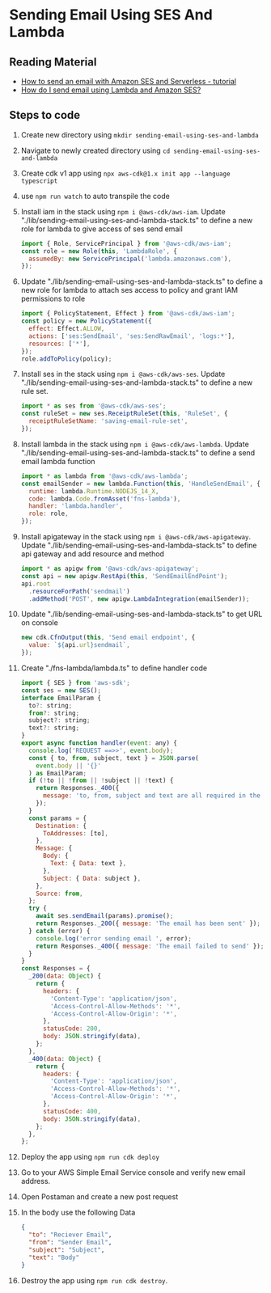 # Sending Email Using SES And Lambda

## Reading Material

- [How to send an email with Amazon SES and Serverless - tutorial](https://www.youtube.com/watch?v=4o6GCiUX8Xk)
- [How do I send email using Lambda and Amazon SES?](https://aws.amazon.com/premiumsupport/knowledge-center/lambda-send-email-ses/#:~:text=To%20send%20email%20from%20Lambda,to%20execute%20the%20API%20call.)

## Steps to code

1. Create new directory using `mkdir sending-email-using-ses-and-lambda`
2. Navigate to newly created directory using `cd sending-email-using-ses-and-lambda`
3. Create cdk v1 app using `npx aws-cdk@1.x init app --language typescript`
4. use `npm run watch` to auto transpile the code
5. Install iam in the stack using `npm i @aws-cdk/aws-iam`. Update "./lib/sending-email-using-ses-and-lambda-stack.ts" to define a new role for lambda to give access of ses send email

   ```js
   import { Role, ServicePrincipal } from '@aws-cdk/aws-iam';
   const role = new Role(this, 'LambdaRole', {
     assumedBy: new ServicePrincipal('lambda.amazonaws.com'),
   });
   ```

6. Update "./lib/sending-email-using-ses-and-lambda-stack.ts" to define a new role for lambda to attach ses access to policy and grant IAM permissions to role

   ```js
   import { PolicyStatement, Effect } from '@aws-cdk/aws-iam';
   const policy = new PolicyStatement({
     effect: Effect.ALLOW,
     actions: ['ses:SendEmail', 'ses:SendRawEmail', 'logs:*'],
     resources: ['*'],
   });
   role.addToPolicy(policy);
   ```

7. Install ses in the stack using `npm i @aws-cdk/aws-ses`. Update "./lib/sending-email-using-ses-and-lambda-stack.ts" to define a new rule set.

   ```js
   import * as ses from '@aws-cdk/aws-ses';
   const ruleSet = new ses.ReceiptRuleSet(this, 'RuleSet', {
     receiptRuleSetName: 'saving-email-rule-set',
   });
   ```

8. Install lambda in the stack using `npm i @aws-cdk/aws-lambda`. Update "./lib/sending-email-using-ses-and-lambda-stack.ts" to define a send email lambda function

   ```js
   import * as lambda from '@aws-cdk/aws-lambda';
   const emailSender = new lambda.Function(this, 'HandleSendEmail', {
     runtime: lambda.Runtime.NODEJS_14_X,
     code: lambda.Code.fromAsset('fns-lambda'),
     handler: 'lambda.handler',
     role: role,
   });
   ```

9. Install apigateway in the stack using `npm i @aws-cdk/aws-apigateway`. Update "./lib/sending-email-using-ses-and-lambda-stack.ts" to define api gateway and add resource and method

   ```js
   import * as apigw from '@aws-cdk/aws-apigateway';
   const api = new apigw.RestApi(this, 'SendEmailEndPoint');
   api.root
     .resourceForPath('sendmail')
     .addMethod('POST', new apigw.LambdaIntegration(emailSender));
   ```

10. Update "./lib/sending-email-using-ses-and-lambda-stack.ts" to get URL on console

    ```js
    new cdk.CfnOutput(this, 'Send email endpoint', {
      value: `${api.url}sendmail`,
    });
    ```

11. Create "./fns-lambda/lambda.ts" to define handler code

    ```js
    import { SES } from 'aws-sdk';
    const ses = new SES();
    interface EmailParam {
      to?: string;
      from?: string;
      subject?: string;
      text?: string;
    }
    export async function handler(event: any) {
      console.log('REQUEST ==>>', event.body);
      const { to, from, subject, text } = JSON.parse(
        event.body || '{}'
      ) as EmailParam;
      if (!to || !from || !subject || !text) {
        return Responses._400({
          message: 'to, from, subject and text are all required in the body',
        });
      }
      const params = {
        Destination: {
          ToAddresses: [to],
        },
        Message: {
          Body: {
            Text: { Data: text },
          },
          Subject: { Data: subject },
        },
        Source: from,
      };
      try {
        await ses.sendEmail(params).promise();
        return Responses._200({ message: 'The email has been sent' });
      } catch (error) {
        console.log('error sending email ', error);
        return Responses._400({ message: 'The email failed to send' });
      }
    }
    const Responses = {
      _200(data: Object) {
        return {
          headers: {
            'Content-Type': 'application/json',
            'Access-Control-Allow-Methods': '*',
            'Access-Control-Allow-Origin': '*',
          },
          statusCode: 200,
          body: JSON.stringify(data),
        };
      },
      _400(data: Object) {
        return {
          headers: {
            'Content-Type': 'application/json',
            'Access-Control-Allow-Methods': '*',
            'Access-Control-Allow-Origin': '*',
          },
          statusCode: 400,
          body: JSON.stringify(data),
        };
      },
    };
    ```

12. Deploy the app using `npm run cdk deploy`
13. Go to your AWS Simple Email Service console and verify new email address.
14. Open Postaman and create a new post request
15. In the body use the following Data

    ```json
    {
      "to": "Reciever Email",
      "from": "Sender Email",
      "subject": "Subject",
      "text": "Body"
    }
    ```

16. Destroy the app using `npm run cdk destroy`.
